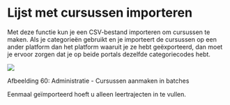 # Lijst met cursussen importeren

Met deze functie kun je een CSV-bestand importeren om cursussen te maken. Als je categorieën gebruikt en je importeert de cursussen op een ander platform dan het platform waaruit je ze hebt geëxporteerd, dan moet je ervoor zorgen dat je op beide portals dezelfde categoriecodes hebt.

![](../../.gitbook/assets/creer-formation-lot.png)

Afbeelding 60: Administratie - Cursussen aanmaken in batches

Eenmaal geïmporteerd hoeft u alleen leertrajecten in te vullen.
